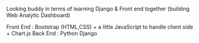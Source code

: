 Looking buddy in terms of learning Django & Front end together (building Web Analytic Dashboard)

Front End : Bootstrap (HTML,CSS) + a little JavaScript to handle  client side + Chart.js
Back End : Python Django
